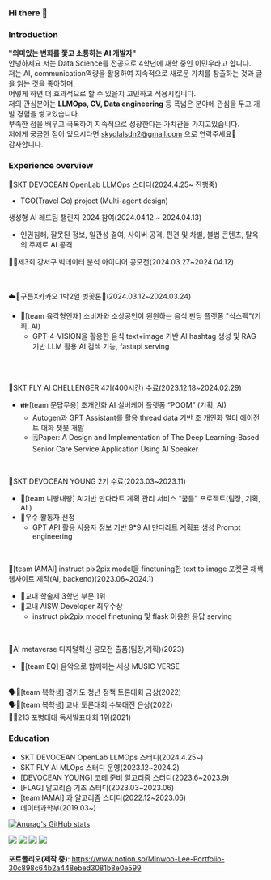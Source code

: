 
### Hi there 👋
### **Introduction**<br/>
**"의미있는 변화를 쫓고 소통하는 AI 개발자"** <br/>
안녕하세요 저는 Data Science를 전공으로 4학년에 재학 중인 이민우라고 합니다.<br/>
저는 AI, communication역량을 활용하여 지속적으로 새로운 가치를 창출하는 것과 글을 읽는 것을 좋아하며,<br/>
어떻게 하면 더 효과적으로 할 수 있을지 고민하고 적용시킵니다.<br/>
저의 관심분야는 **LLMOps, CV, Data engineering** 등 폭넓은 분야에 관심을 두고 개발 경험을 쌓고있습니다.<br/>
부족한 점을 배우고 극복하여 지속적으로 성장한다는 가치관을 가지고있습니다.<br/>
저에게 궁금한 점이 있으시다면 skydlalsdn2@gmail.com 으로 연락주세요🙂<br/>
감사합니다.  

### **Experience overview**
🚀SKT DEVOCEAN OpenLab LLMOps 스터디(2024.4.25~ 진행중)
 - TGO(Travel Go) project (Multi-agent design)

생성형 AI 레드팀 챌린지 2024 참여(2024.04.12 ~ 2024.04.13)
- 인권침해, 잘못된 정보, 일관성 결여, 사이버 공격, 편견 및 차별, 불법 콘텐츠, 탈옥의 주제로 AI 공격

🚴‍♀️제3회 강서구 빅데이터 분석 아이디어 공모전(2024.03.27~2024.04.12)  

  <br/><br/>
☁️🍫구름X카카오 1박2일 벚꽃톤🌸(2024.03.12~2024.03.24)
- 🥘[team 육각형인재] 소비자와 소상공인이 윈윈하는 음식 펀딩 플랫폼 "식스팩"(기획, AI)
  - GPT-4-VISION을 활용한 음식 text+image 기반 AI hashtag 생성 및 RAG 기반 LLM 활용 AI 검색 기능, fastapi serving  
<br/>
<br/>

🪽SKT FLY AI CHELLENGER 4기(400시간) 수료(2023.12.18~2024.02.29)<br/>
- 👪[team 문답무용] 초개인화 AI 실버케어 플랫폼 “POOM” (기획, AI)<br/>
  - Autogen과 GPT Assistant를 활용 thread data 기반 초 개인화 멀티 에이전트 대화 챗봇 개발
  - 🗒️Paper: A Design and Implementation of The Deep Learning-Based Senior Care Service Application Using AI Speaker 
<br/>

🌊SKT  DEVOCEAN YOUNG 2기 수료(2023.03~2023.11) <br/>
- 🐛[team 니빵내빵] AI기반 만다라트 계획 관리 서비스 “꿈틀” 프로젝트(팀장, 기획, AI )
- 🏅우수 활동자 선정<br/>
    - GPT API 활용 사용자 정보 기반 9*9 AI 만다라트 계획표 생성 Prompt engineering
<br/>

👾[team IAMAI] instruct pix2pix model을 finetuning한 text to image 포켓몬 채색 웹사이트 제작(AI, backend)(2023.06~2024.1)<br/>
- 🏅교내 학술제 3학년 부문 1위
- 🏅교내 AISW Developer 최우수상<br/>
    - instruct pix2pix model finetuning 및 flask 이용한 응답 serving
<br/>

🤖AI metaverse 디지털혁신 공모전 출품(팀장,기획)(2023)<br/>
- 🎻[team EQ] 음악으로 함께하는 세상 MUSIC VERSE
  

<br/>
🗣️🏅[team 복학생] 경기도 청년 정책 토론대회 금상(2022)<br/>
🗣️🏅[team 복학생] 교내 토론대회 수북대전 은상(2022)<br/>
📖🏅213 포병대대 독서발표대회 1위(2021)<br/>



### **Education**
-  SKT DEVOCEAN OpenLab LLMOps 스터디(2024.4.25~)
- SKT FLY AI MLOps 스터디 운영(2023.12~2024.2)
- [DEVOCEAN YOUNG] 코테 준비 알고리즘 스터디(2023.6~2023.9)
- [FLAG] 알고리즘 기초 스터디(2023.03~2023.06)
- [team IAMAI] 과 알고리즘 스터디(2022.12~2023.06)
- 데이터과학부(2019.03~)


<!--
**barabonda/barabonda** is a ✨ _special_ ✨ repository because its `README.md` (this file) appears on your GitHub profile.

Here are some ideas to get you started:

- 🔭 I’m currently working on ...
- 🌱 I’m currently learning ...
- 👯 I’m looking to collaborate on ...
- 🤔 I’m looking for help with ...
- 💬 Ask me about ...
- 📫 How to reach me: ...
- 😄 Pronouns: ...
- ⚡ Fun fact: ...
-->

[![Anurag's GitHub stats](https://github-readme-stats.vercel.app/api?username=barabonda)](https://github.com/anuraghazra/github-readme-stats)

<img src="https://img.shields.io/badge/Python-007396?style=for-the-badge&logo=java&logoColor=white"> <img src="https://img.shields.io/badge/Azure-4479A1?style=for-the-badge&logo=MySQL&logoColor=white">
<img src="https://img.shields.io/badge/Dart-2C2255?style=for-the-badge&logo=Eclipse%20IDE&logoColor=white">
<img src="https://img.shields.io/badge/github-181717?style=for-the-badge&logo=github&logoColor=white">
<br/>
<br/>
**포트폴리오(제작 중)**: https://www.notion.so/Minwoo-Lee-Portfolio-30c898c64b2a448ebed3081b8e0e599
